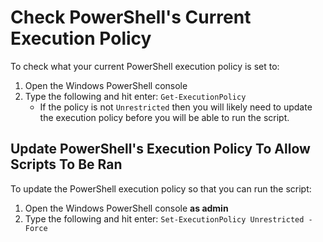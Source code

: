 # Check PowerShell's Current Execution Policy

To check what your current PowerShell execution policy is set to:

1. Open the Windows PowerShell console
1. Type the following and hit enter: `Get-ExecutionPolicy`
	* If the policy is not `Unrestricted` then you will likely need to update the execution policy before you will be able to run the script.


## Update PowerShell's Execution Policy To Allow Scripts To Be Ran

To update the PowerShell execution policy so that you can run the script:

1. Open the Windows PowerShell console **as admin**
1. Type the following and hit enter: `Set-ExecutionPolicy Unrestricted -Force`

